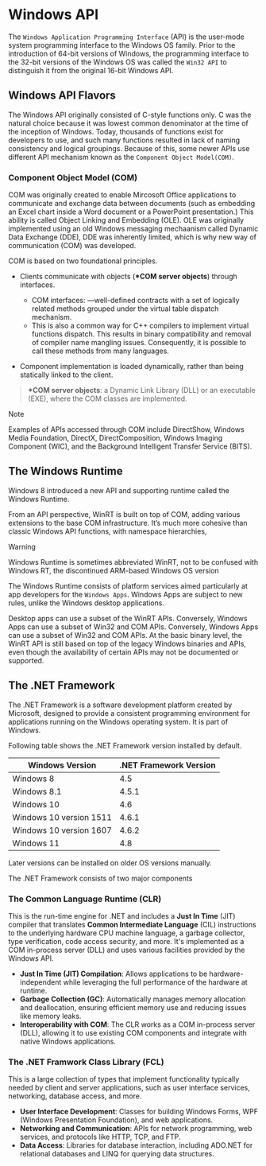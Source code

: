 # Windows API

The `Windows Application Programming Interface` (API) is the user-mode system programming interface to the Windows OS family. Prior to the introduction of 64-bit versions of Windows, the programming interface to the 32-bit versions of the Windows OS was called the `Win32 API` to distinguish it from the original 16-bit Windows API.

## Windows API Flavors

The Windows API originally consisted of C-style functions only. C was the natural choice because it was lowest common denominator at the time of the inception of Windows. Today, thousands of functions exist for developers to use, and such many functions resulted in lack of naming consistency and logical groupings. Because of this, some newer APIs use different API mechanism known as the `Component Object Model(COM)`.

### Component Object Model (COM)

COM was originally created to enable Mircosoft Office applications to communicate and exchange data between documents (such as embedding an Excel chart inside a Word document or a PowerPoint presentation.) This ability is called Object Linking and Embedding (OLE). OLE was originally implemented using an old Windows messaging mechaanism called Dynamic Data Exchange (DDE), DDE was inherently limited, which is why new way of communication (COM) was developed.

COM is based on two foundational principles.

- Clients communicate with objects (**\*COM server objects**) through interfaces.

  - COM interfaces: —well-defined contracts with a set of logically related methods grouped under the virtual table dispatch mechanism.
  - This is also a common way for C++ compilers to implement virtual functions dispatch. This results in binary compatibility and removal of compiler name mangling issues. Consequently, it is possible to call these methods from many languages.

- Component implementation is loaded dynamically, rather than being statically linked to the client.

> **\*COM server objects**: a Dynamic Link Library (DLL) or an executable (EXE), where the COM classes are implemented.

> [!NOTE]  
> Examples of APIs accessed through COM include DirectShow, Windows Media Foundation, DirectX, DirectComposition, Windows Imaging Component (WIC), and the Background Intelligent Transfer Service (BITS).

## The Windows Runtime

Windows 8 introduced a new API and supporting runtime called the Windows Runtime.

From an API perspective, WinRT is built on top of COM, adding various extensions to the base COM infrastructure. It’s much more cohesive than classic Windows API functions, with namespace hierarchies,

> [!WARNING]  
> Windows Runtime is sometimes abbreviated WinRT, not to be confused with Windows RT, the discontinued ARM-based Windows OS version

The Windows Runtime consists of platform services aimed particularly at app developers for
the `Windows Apps`. Windows Apps are subject to new rules, unlike the Windows desktop applications.

Desktop apps can use a subset of the WinRT APIs. Conversely, Windows Apps can use a subset of Win32 and COM APIs. Conversely, Windows Apps can use a subset of Win32 and COM APIs. At the basic binary level, the WinRT API is still based on top of the legacy Windows binaries and APIs, even though the availability of certain APIs may not be documented or
supported.

## The .NET Framework

The .NET Framework is a software development platform created by Microsoft, designed to provide a consistent programming environment for applications running on the Windows operating system. It is part of Windows.

Following table shows the .NET Framework version installed by default.

| Windows Version         | .NET Framework Version |
| ----------------------- | ---------------------- |
| Windows 8               | 4.5                    |
| Windows 8.1             | 4.5.1                  |
| Windows 10              | 4.6                    |
| Windows 10 version 1511 | 4.6.1                  |
| Windows 10 version 1607 | 4.6.2                  |
| Windows 11              | 4.8                    |

Later versions can be installed on older OS versions manually.

The .NET Framework consists of two major components

### The Common Language Runtime (CLR)

This is the run-time engine for .NET and includes a **Just In Time** (JIT) compiler that translates **Common Intermediate Language** (CIL) instructions to the underlying hardware CPU machine language, a garbage collector, type verification, code access security, and more. It's implemented as a COM in-process server (DLL) and uses various facilities provided by the Windows API.

- **Just In Time (JIT) Compilation**: Allows applications to be hardware-independent while leveraging the full performance of the hardware at runtime.
- **Garbage Collection (GC)**: Automatically manages memory allocation and deallocation, ensuring efficient memory use and reducing issues like memory leaks.
- **Interoperability with COM**: The CLR works as a COM in-process server (DLL), allowing it to use existing COM components and integrate with native Windows applications.

### The .NET Framwork Class Library (FCL)

This is a large collection of types that implement functionality typically needed by client and server applications, such as user interface services, networking, database access, and more.

- **User Interface Development**: Classes for building Windows Forms, WPF (Windows Presentation Foundation), and web applications.
- **Networking and Communication**: APIs for network programming, web services, and protocols like HTTP, TCP, and FTP.
- **Data Access**: Libraries for database interaction, including ADO.NET for relational databases and LINQ for querying data structures.
